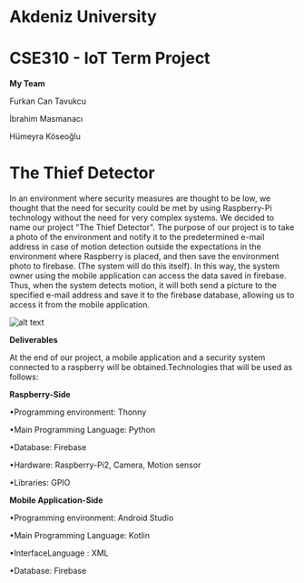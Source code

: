 # Akdeniz University
# CSE310 - IoT Term Project

**My Team**

Furkan Can Tavukcu

İbrahim Masmanacı

Hümeyra Köseoğlu

# The Thief Detector

In an environment where security measures are thought to be low, we thought that the need for security could be met by using Raspberry-Pi technology without the need for very complex systems. We decided to name our project "The Thief Detector". The purpose of our project is to take a photo of the environment and notify it to the predetermined e-mail address in case of motion detection outside the expectations in the environment where Raspberry is placed, and then save the environment photo to firebase. (The system will do this itself). In this way, the system owner using the mobile application can access the data saved in firebase. Thus, when the system detects motion, it will both send a picture to the specified e-mail address and save it to the firebase database, allowing us to access it from the mobile application.

![alt text](https://user-images.githubusercontent.com/79963893/174501772-f31a91b3-1005-479a-a413-36752089371f.png)

**Deliverables**

At the end of our project, a mobile application and a security system connected to a raspberry will be obtained.Technologies that will be used as follows:

**Raspberry-Side** 

•Programming environment: Thonny

•Main Programming Language: Python

•Database: Firebase

•Hardware: Raspberry-Pi2, Camera, Motion sensor

•Libraries: GPIO 


**Mobile Application-Side**

•Programming environment: Android Studio

•Main Programming Language: Kotlin

•InterfaceLanguage : XML

•Database: Firebase




